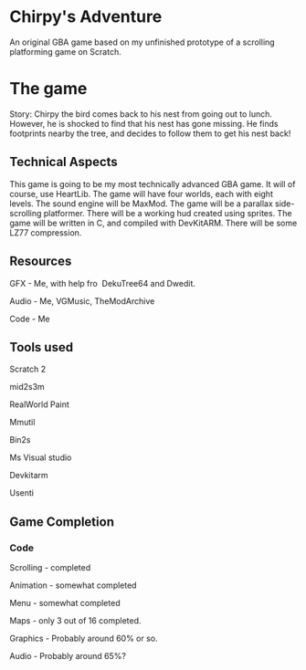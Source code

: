 # Chirpy's Adventure
An original GBA game based on my unfinished prototype of a scrolling platforming game on Scratch.

# The game
Story: Chirpy the bird comes back to his nest from going out to lunch. However, he is shocked to find that his nest has gone missing. He finds footprints nearby the tree, and decides to follow them to get his nest back!

## Technical Aspects
This game is going to be my most technically advanced GBA game. It will of course, use HeartLib. The game will have four worlds, each with eight levels. The sound engine will be MaxMod. The game will be a parallax side-scrolling platformer. There will be a working hud created using sprites. The game will be written in C, and compiled with DevKitARM. There will be some LZ77 compression.

## Resources
GFX - Me, with help fro  DekuTree64 and Dwedit.

Audio - Me, VGMusic, TheModArchive

Code - Me

## Tools used
Scratch 2

mid2s3m

RealWorld Paint

Mmutil

Bin2s

Ms Visual studio

Devkitarm

Usenti


## Game Completion
### Code
Scrolling - completed

Animation - somewhat completed

Menu - somewhat completed

Maps - only 3 out of 16 completed.

Graphics - Probably around 60% or so.

Audio - Probably around 65%?
